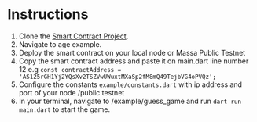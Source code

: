 # Instructions
1. Clone the [Smart Contract Project](https://github.com/jwmdev/massa-smart-contracts).
2. Navigate to age example.
3. Deploy the smart contract on your local node or Massa Public Testnet
4. Copy the smart contract address and paste it on main.dart line number 12  e.g `const contractAddress = 'AS125rGH1Yj2YQsXv2TSZVwUWuxtMXaSp2fM8mQ49TejbVG4oPVQz';`
5. Configure the constants `example/constants.dart` with ip address and port of your node /public testnet
6. In your terminal, navigate to /example/guess_game and run `dart run main.dart` to start the game.